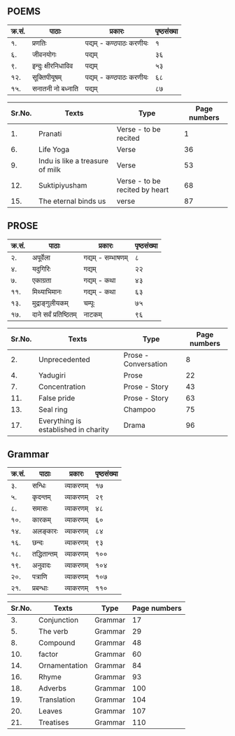 ## POEMS

|क्र.सं.| पाठाः |प्रकारः|पृष्ठसंख्या|
|-|-|-|-|
|१.| प्रणतिः |पद्यम् - कण्ठपाठः करणीयः |१|
|६.| जीवनयोगः |पद्यम् |३६|
|९.| इन्दुः क्षीरनिधाविव| पद्यम् |५३|
|१२.| सूक्तिपीयूषम् |पद्यम् - कण्ठपाठः करणीयः |६८|
|१५.| सनातनी नो बध्नाति |पद्यम् |८७|

|Sr.No.| Texts | Type |Page numbers|
|-|-|-|-|
|1.| Pranati |Verse - to be recited |1|
|6.| Life Yoga |Verse |36|
|9.| Indu is like a treasure of milk| Verse |53|
|12.| Suktipiyusham |Verse - to be recited by heart |68|
|15.| The eternal binds us |verse |87|

## PROSE
|क्र.सं.| पाठाः |प्रकारः|पृष्ठसंख्या|
|-|-|-|-|
|२.| अपूर्वेला |गद्यम् - सम्भाषणम् |८|
|४.| यदुगिरिः |गद्यम् |२२|
|७.| एकाग्रता |गद्यम् - कथा |४३|
|११.| मिथ्याभिमानः |गद्यम् - कथा |६३|
|१३.| मुद्राङ्गुलीयकम् |चम्पूः |७५|
|१७.| दाने सर्वं प्रतिष्ठितम् |नाटकम् |९६|

|Sr.No.| Texts |Type|Page numbers|
|-|-|-|-|
|2.| Unprecedented |Prose - Conversation |8|
|4.| Yadugiri |Prose |22|
|7.| Concentration |Prose - Story |43|
|11.| False pride |Prose - Story |63|
|13.| Seal ring |Champoo |75|
|17.| Everything is established in charity |Drama |96|

## Grammar

|क्र.सं.| पाठाः |प्रकारः|पृष्ठसंख्या|
|-|-|-|-|
|३.| सन्धिः |व्याकरणम् |१७|
|५.| कृदन्तम् |व्याकरणम् |२९|
|८.| समासः |व्याकरणम् |४८|
|१०.| कारकम् |व्याकरणम् |६०|
|१४.| अलङ्कारः |व्याकरणम् |८४|
|१६.| छन्दः |व्याकरणम् |९३|
|१८.| तद्धितान्तम् |व्याकरणम् |१००|
|१९.| अनुवादः |व्याकरणम् |१०४|
|२०.| पत्राणि |व्याकरणम् |१०७|
|२१.| प्रबन्धाः |व्याकरणम् |११०|

|Sr.No.| Texts |Type|Page numbers|
|-|-|-|-|
|3.| Conjunction |Grammar |17|
|5.| The verb |Grammar |29|
|8.| Compound |Grammar |48|
|10.| factor |Grammar |60|
|14.| Ornamentation |Grammar |84|
|16.| Rhyme |Grammar |93|
|18.| Adverbs |Grammar |100|
|19.| Translation |Grammar |104|
|20.| Leaves |Grammar |107|
|21.| Treatises |Grammar |110|
